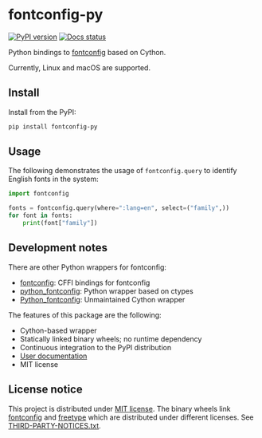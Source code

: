 # fontconfig-py

[![PyPI version](https://badge.fury.io/py/fontconfig-py.svg)](https://pypi.org/project/fontconfig-py)
[![Docs status](https://readthedocs.org/projects/fontconfig-py/badge/)](https://fontconfig-py.readthedocs.io/)

Python bindings to [fontconfig](https://www.freedesktop.org/wiki/Software/fontconfig/) based on Cython.

Currently, Linux and macOS are supported.

## Install

Install from the PyPI:

```bash
pip install fontconfig-py
```

## Usage

The following demonstrates the usage of `fontconfig.query` to identify English
fonts in the system:

```python
import fontconfig

fonts = fontconfig.query(where=":lang=en", select=("family",))
for font in fonts:
    print(font["family"])
```

## Development notes

There are other Python wrappers for fontconfig:

- [fontconfig](https://pypi.org/project/fontconfig/): CFFI bindings for fontconfig
- [python_fontconfig](https://github.com/ldo/python_fontconfig): Python wrapper based on ctypes
- [Python_fontconfig](https://pypi.org/project/Python-fontconfig/): Unmaintained Cython wrapper

The features of this package are the following:

- Cython-based wrapper
- Statically linked binary wheels; no runtime dependency
- Continuous integration to the PyPI distribution
- [User documentation](https://fontconfig-py.readthedocs.io/)
- MIT license

## License notice

This project is distributed under [MIT license](LICENSE.txt).
The binary wheels link [fontconfig](https://www.fontconfig.org) and [freetype](https://www.freetype.org) which are distributed under different licenses.
See [THIRD-PARTY-NOTICES.txt](THIRD-PARTY-NOTICES.txt).
